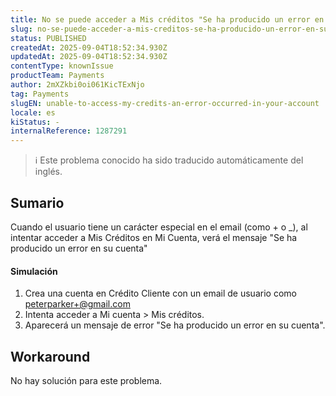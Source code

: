 ```yaml
---
title: No se puede acceder a Mis créditos "Se ha producido un error en su cuenta"
slug: no-se-puede-acceder-a-mis-creditos-se-ha-producido-un-error-en-su-cuenta
status: PUBLISHED
createdAt: 2025-09-04T18:52:34.930Z
updatedAt: 2025-09-04T18:52:34.930Z
contentType: knownIssue
productTeam: Payments
author: 2mXZkbi0oi061KicTExNjo
tag: Payments
slugEN: unable-to-access-my-credits-an-error-occurred-in-your-account
locale: es
kiStatus: -
internalReference: 1287291
---
```


>ℹ️ Este problema conocido ha sido traducido automáticamente del inglés.

## Sumario


Cuando el usuario tiene un carácter especial en el email (como + o _), al intentar acceder a Mis Créditos en Mi Cuenta, verá el mensaje "Se ha producido un error en su cuenta"


#### Simulación



1. Crea una cuenta en Crédito Cliente con un email de usuario como peterparker+@gmail.com
2. Intenta acceder a Mi cuenta > Mis créditos.
3. Aparecerá un mensaje de error "Se ha producido un error en su cuenta".

## Workaround


No hay solución para este problema.


